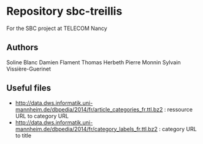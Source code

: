 Repository sbc-treillis
=======================

For the SBC project at TELECOM Nancy

Authors
-------
Soline Blanc
Damien Flament
Thomas Herbeth
Pierre Monnin
Sylvain Vissière-Guerinet

Useful files
------------

* http://data.dws.informatik.uni-mannheim.de/dbpedia/2014/fr/article_categories_fr.ttl.bz2 : ressource URL to category URL
* http://data.dws.informatik.uni-mannheim.de/dbpedia/2014/fr/category_labels_fr.ttl.bz2 : category URL to title

